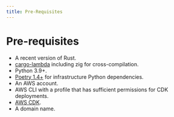 ```yaml
---
title: Pre-Requisites
---
```


# Pre-requisites

- A recent version of Rust.
- [cargo-lambda](https://www.cargo-lambda.info/) including zig for cross-compilation.
- Python 3.9+.
- [Poetry 1.4+](https://python-poetry.org/) for infrastructure Python dependencies.
- An AWS account.
- AWS CLI with a profile that has sufficient permissions for CDK deployments.
- [AWS CDK](https://docs.aws.amazon.com/cdk/v2/guide/getting_started.html).
- A domain name.
